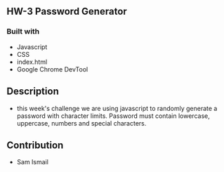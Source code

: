 ## HW-3 Password Generator

### Built with
* Javascript
* CSS
* index.html
* Google Chrome DevTool

## Description
* this week's challenge we are using javascript to randomly generate a password with character limits. Password must contain lowercase, uppercase, numbers and special characters.

## Contribution
* Sam Ismail 
